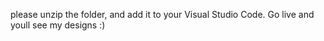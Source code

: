please unzip the folder, and add it to your Visual Studio Code. Go live and youll see my designs :)
